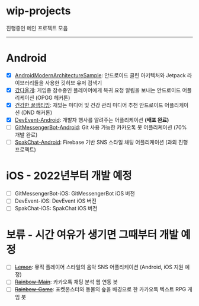 # wip-projects

진행중인 메인 프로젝트 모음

-----

# Android

- [x] [AndroidModernArchitectureSample](https://github.com/jisungbin/AndroidModernArchitectureSample): 안드로이드 클린 아키텍처와 Jetpack 라이브러리들을 사용한 깃허브 유저 검색기
- [x] [갔다올게](https://github.com/OPGG-HACKTHON/mobile-b-android): 게임중 잠수중인 플레이어에게 복귀 요청 알림을 보내는 안드로이드 어플리케이션 (OPGG 헤커톤)
- [x] [건강한 꿀잼티빙](https://github.com/DND-hackathon/HealthyHoneyTving-Android): 재밌는 미디어 및 건강 관리 미디어 추천 안드로이드 어플리케이션 (DND 해커톤)
- [x] [DevEvent-Android](https://github.com/brave-people/Dev-Event-Android): 개발자 행사를 알려주는 어플리케이션 **(배포 완료)**
- [ ] [GitMessengerBot-Android](https://github.com/GitMessengerBot): Git 사용 가능한 카카오톡 봇 어플리케이션 (70% 개발 완료)
- [ ] [SpakChat-Android](https://github.com/jisungbin/SpakChat): Firebase 기반 SNS 스타일 채팅 어플리케이션 (과외 진행 프로젝트)

# iOS - 2022년부터 개발 예정

- [ ] GitMessengerBot-iOS: GitMessengerBot iOS 버전
- [ ] DevEvent-iOS: DevEvent iOS 버전
- [ ] SpakChat-iOS: SpakChat iOS 버전

# 보류 - 시간 여유가 생기면 그때부터 개발 예정

- [ ] [~~Lemon~~](https://github.com/lemon-music): 뮤직 플레이어 스타일의 음악 SNS 어플리케이션 (Android, iOS 지원 예정)
- [ ] [~~Rainbow-Main~~](https://github.com/rainbow-chatbot): 카카오톡 채팅 분석 웹 연동 봇
- [ ] [~~Rainbow-Game~~](https://github.com/rainbow-chatbot/rainbow-game): 포켓몬스터와 동물의 숲을 배경으로 한 카카오톡 텍스트 RPG 게임 봇
